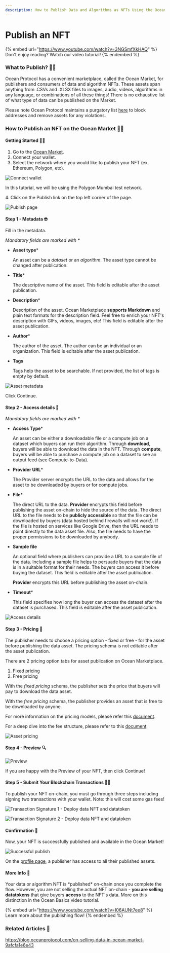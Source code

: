 ```yaml
---
description: How to Publish Data and Algorithms as NFTs Using the Ocean Market
---
```


# Publish an NFT

{% embed url="https://www.youtube.com/watch?v=3NGSmfXkHAQ" %}
Don't enjoy reading? Watch our video tutorial!
{% endembed %}

### What to Publish? 🤷‍♀️

Ocean Protocol has a convenient marketplace, called the Ocean Market, for publishers and consumers of data and algorithm NFTs. These assets span anything from .CSVs and .XLSX files to images, audio, videos, algorithms in any language, or combinations of all these things! There is no exhaustive list of what type of data can be published on the Market.&#x20;

Please note Ocean Protocol maintains a purgatory list [here](https://github.com/oceanprotocol/list-purgatory) to block addresses and remove assets for any violations.

### How to Publish an NFT on the Ocean Market 🧑‍🏫

#### Getting Started 🏃💨

1. Go to the [Ocean Market](https://v4.market.oceanprotocol.com).
2. Connect your wallet.&#x20;
3. Select the network where you would like to publish your NFT (ex. Ethereum, Polygon, etc).

![Connect wallet](../.gitbook/assets/market/marketplace-connect-wallet.png)

In this tutorial, we will be using the Polygon Mumbai test network.

4\. Click on the Publish link on the top left corner of the page.

![Publish page](../.gitbook/assets/market/publish.png)

#### Step 1 - Metadata 🤓

Fill in the metadata.

_Mandatory fields are marked with \*_

*   **Asset type**\*

    An asset can be a _dataset_ or an _algorithm_. The asset type cannot be changed after publication.
*   **Title**\*

    The descriptive name of the asset. This field is editable after the asset publication.
*   **Description**\*

    Description of the asset. Ocean Marketplace **supports Markdown** and plain text formats for the description field. Feel free to enrich your NFT's description with GIFs, videos, images, etc! This field is editable after the asset publication.
*   **Author**\*

    The author of the asset. The author can be an individual or an organization. This field is editable after the asset publication.
*   **Tags**

    Tags help the asset to be searchable. If not provided, the list of tags is empty by default.

![Asset metadata](../.gitbook/assets/market/publish-1.png)

Click Continue.

#### Step 2 - Access details 🔑

_Mandatory fields are marked with \*_

*   **Access Type**\*

    An asset can be either a downloadable file or a compute job on a dataset which buyers can run their algorithm. Through **download**, buyers will be able to download the data in the NFT. Through **compute**, buyers will be able to purchase a compute job on a dataset to see an output feed (see Compute-to-Data).
*   **Provider URL**\*

    The Provider server encrypts the URL to the data and allows for the asset to be downloaded by buyers or for compute jobs.
*   **File**\*

    The direct URL to the data. **Provider** encrypts this field before publishing the asset on-chain to hide the source of the data. The direct URL to the file needs to be **publicly accessible** so that the file can be downloaded by buyers (data hosted behind firewalls will not work!). If the file is hosted on services like Google Drive, then the URL needs to point directly to the data asset file. Also, the file needs to have the proper permissions to be downloaded by anybody.
*   **Sample file**

    An optional field where publishers can provide a URL to a sample file of the data. Including a sample file helps to persuade buyers that the data is in a suitable format for their needs. The buyers can access it before buying the dataset. This field is editable after the asset publication.

    **Provider** encrypts this URL before publishing the asset on-chain.
*   **Timeout**\*

    This field specifies how long the buyer can access the dataset after the dataset is purchased. This field is editable after the asset publication.

![Access details](../.gitbook/assets/market/publish-2.png)

#### Step 3 - Pricing 🫰

The publisher needs to choose a pricing option - fixed or free - for the asset before publishing the data asset. The pricing schema is not editable after the asset publication.

There are 2 pricing option tabs for asset publication on Ocean Marketplace.

1. Fixed pricing
2. Free pricing

With the _fixed pricing_ schema, the publisher sets the price that buyers will pay to download the data asset.

With the _free pricing_ schema, the publisher provides an asset that is free to be downloaded by anyone.

For more information on the pricing models, please refer this [document](../developers/core-concepts/asset-pricing.md).

For a deep dive into the fee structure, please refer to this [document](../developers/core-concepts/fees.md).

![Asset pricing](../.gitbook/assets/market/publish-3.png)

#### Step 4 - Preview 🔍

![Preview](../.gitbook/assets/market/publish-4.png)

If you are happy with the Preview of your NFT, then click Continue!

#### Step 5 - Submit Your Blockchain Transactions 💃🕺

To publish your NFT on-chain, you must go through three steps including signing two transactions with your wallet. Note: this will cost some gas fees!

![Transaction Signature 1 - Deploy data NFT and datatoken](../.gitbook/assets/market/publish-5.png)

![Transaction Signature 2 - Deploy data NFT and datatoken](../.gitbook/assets/market/publish-6.png)

#### Confirmation 🥳

Now, your NFT is successfully published and available in the Ocean Market!

![Successful publish](../.gitbook/assets/market/publish-7.png)

On the [profile page](https://v4.market.oceanprotocol.com/profile), a publisher has access to all their published assets.

#### More Info 🧐

Your data or algorithm NFT is \*published\* on-chain once you complete the flow. However, you are not selling the actual NFT on-chain - **you are selling datatokens** that give buyers **access** to the NFT's data. More on this distinction in the Ocean Basics video tutorial.

{% embed url="https://www.youtube.com/watch?v=I06AUNt7ee8" %}
Learn more about the publishing flow!
{% endembed %}

### Related Articles 📖

https://blog.oceanprotocol.com/on-selling-data-in-ocean-market-9afcfa1e6e43
